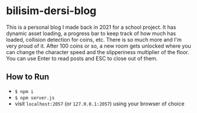 # bilisim-dersi-blog
This is a personal blog I made back in 2021 for a school project. It has dynamic asset loading, a progress bar to keep track of how much has loaded, collision detection for coins, etc. There is so much more and I'm very proud of it. After 100 coins or so, a new room gets unlocked where you can change the character speed and the slipperiness multiplier of the floor. You can use Enter to read posts and ESC to close out of them.

## How to Run
- `$ npm i`
- `$ npm server.js`
- visit `localhost:2057` (or `127.0.0.1:2057`) using your browser of choice